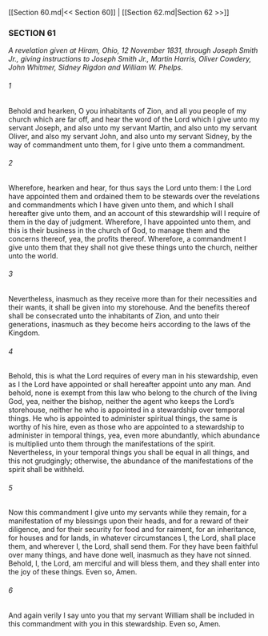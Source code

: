 [[Section 60.md|<< Section 60]]  |  [[Section 62.md|Section 62 >>]]

### SECTION 61

*A revelation given at Hiram, Ohio, 12 November 1831, through Joseph Smith Jr., giving instructions to Joseph Smith Jr., Martin Harris, Oliver Cowdery, John Whitmer, Sidney Rigdon and William W. Phelps.*

###### 1
Behold and hearken, O you inhabitants of Zion, and all you people of my church which are far off, and hear the word of the Lord which I give unto my servant Joseph, and also unto my servant Martin, and also unto my servant Oliver, and also my servant John, and also unto my servant Sidney, by the way of commandment unto them, for I give unto them a commandment.

###### 2
Wherefore, hearken and hear, for thus says the Lord unto them: I the Lord have appointed them and ordained them to be stewards over the revelations and commandments which I have given unto them, and which I shall hereafter give unto them, and an account of this stewardship will I require of them in the day of judgment. Wherefore, I have appointed unto them, and this is their business in the church of God, to manage them and the concerns thereof, yea, the profits thereof. Wherefore, a commandment I give unto them that they shall not give these things unto the church, neither unto the world.

###### 3
Nevertheless, inasmuch as they receive more than for their necessities and their wants, it shall be given into my storehouse. And the benefits thereof shall be consecrated unto the inhabitants of Zion, and unto their generations, inasmuch as they become heirs according to the laws of the Kingdom.

###### 4
Behold, this is what the Lord requires of every man in his stewardship, even as I the Lord have appointed or shall hereafter appoint unto any man. And behold, none is exempt from this law who belong to the church of the living God, yea, neither the bishop, neither the agent who keeps the Lord’s storehouse, neither he who is appointed in a stewardship over temporal things. He who is appointed to administer spiritual things, the same is worthy of his hire, even as those who are appointed to a stewardship to administer in temporal things, yea, even more abundantly, which abundance is multiplied unto them through the manifestations of the spirit. Nevertheless, in your temporal things you shall be equal in all things, and this not grudgingly; otherwise, the abundance of the manifestations of the spirit shall be withheld.

###### 5
Now this commandment I give unto my servants while they remain, for a manifestation of my blessings upon their heads, and for a reward of their diligence, and for their security for food and for raiment, for an inheritance, for houses and for lands, in whatever circumstances I, the Lord, shall place them, and wherever I, the Lord, shall send them. For they have been faithful over many things, and have done well, inasmuch as they have not sinned. Behold, I, the Lord, am merciful and will bless them, and they shall enter into the joy of these things. Even so, Amen.

###### 6
And again verily I say unto you that my servant William shall be included in this commandment with you in this stewardship. Even so, Amen.